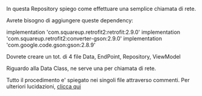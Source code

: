 In questa Repository spiego come effettuare una semplice chiamata di rete.

Avrete bisogno di aggiungere queste dependency:

implementation 'com.squareup.retrofit2:retrofit:2.9.0'
implementation 'com.squareup.retrofit2:converter-gson:2.9.0'
implementation 'com.google.code.gson:gson:2.8.9'

Dovrete creare un tot. di 4 file Data, EndPoint, Repository, ViewModel

Riguardo alla Data Class, ne serve una per chiamata di rete.

Tutto il procedimento e' spiegato nei singoli file attraverso commenti.
Per ulteriori lucidazioni, [clicca qui](https://www.youtube.com/watch?v=dQw4w9WgXcQ&ab_channel=RickAstley)
